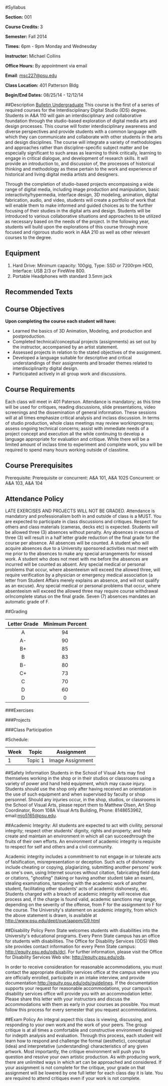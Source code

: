 
#Syllabus

**Section:** 001

**Course Credits:** 3

**Semester:** Fall 2014

**Times:** 6pm - 9pm Monday and Wednesday

**Instructor:** Michael Collins

**Office Hours:** By appointment via email

**E­mail**: msc227@psu.edu

**Class Location:** 401 Patterson Bldg

**Begin/End Dates:** 08/25/14 - 12/12/14

##Description [Bulletin Undergraduate](http://bulletins.psu.edu/undergrad/courses/A/A&A/110)
This course is the first of a series of required courses for the Interdisciplinary Digital Studio (IDS) degree. Students in A&A 110 will gain an interdisciplinary and collaborative foundation through the studio-based exploration of digital media arts and design processes. This course will foster interdisciplinary awareness and diverse perspectives and provide students with a common language with which they can communicate and collaborate with other students in the arts and design disciplines. The course will integrate a variety of methodologies and approaches rather than discipline-specific subject matter and be especially significant to such areas as learning to think critically, learning to engage in critical dialogue, and development of research skills. It will provide an introduction to, and discussion of, the processes of historical thinking and methodology as these pertain to the work and experience of historical and living digital media artists and designers.

Through the completion of studio-based projects encompassing a wide range of digital media, including image production and manipulation, basic interactivity/hypermedia, interface design, 3D modeling, animation, digital fabrication, audio, and video, students will create a portfolio of work that will enable them to make informed and guided choices as to the further focusing of their studies in the digital arts and design. Students will be introduced to various collaborative situations and approaches to be utilized as necessary based on the needs of the project. In the following year, students will build upon the explorations of this course through more focused and rigorous studio work in A&A 210 as well as other relevant courses to the degree.

## Equipment
1. Hard Drive: Minimum capacity: 100gig, Type: SSD or 7200rpm HDD, Interface: USB 2/3 or FireWire 800.
2. Portable Headphones with standard 3.5mm jack

## Recommended Texts

## Course Objectives
**Upon completing the course each student will have:**
- Learned the basics of 3D Animation, Modeling, and production and post­production.
- Completed technical/conceptual projects (assignments) as set out by the instructor, accompanied by an artist statement.
- Assessed projects in relation to the stated objectives of the assignment.
- Developed a language suitable for descriptive and critical understandings of their assignments and broader themes related to interdisciplinarity digital design.
- Participated actively in all group work and ­discussions.

## Course Requirements
Each class will meet in 401 Paterson. Attendance is mandatory; as this time will be used for
critiques, reading discussions, slide presentations, video screenings and the dissemination of
general information. These sessions will at all times emphasize critical analysis and in­class
discussion. In terms of studio production, whole class meetings may review work­in­progress;
assess ongoing technical concerns; assist with immediate needs of a project concept and
execution all the while continuing to develop a language appropriate for evaluation and critique.
While there will be a limited amount of in­class time to experiment and complete work, you will
be required to spend many hours working outside of class­time.

## Course Prerequisites
Prerequisite: Prerequisite or concurrent: A&A 101, A&A 102S
Concurrent: or A&A 103, A&A 104

## Attendance Policy
LATE EXERCISES AND PROJECTS WILL NOT BE GRADED. Attendance is mandatory and professionalism both in and outside of class is a MUST. You are expected to participate in class discussions and critiques. Respect for others and class materials (cameras, decks etc) is expected. Students will be allowed three (3) absences without penalty. Any absences in excess of three (3) will result in a half letter grade reduction of the final grade for the course per absence. All absences will be counted. A student who will acquire absences due to a University sponsored activities must meet with me prior to the absences to make any special arrangements for missed work. A student who does not meet with me before the absences are incurred will be counted as absent. Any special medical or personal problems that occur, where absenteeism will exceed the allowed three, will require verification by a physician or emergency medical association (a letter from Student Affairs merely explains an absence, and will not qualify as an excuse). Any special medical or personal problems that occur, where absenteeism will exceed the allowed three may require course withdrawal orIncomplete status on the final grade. Seven (7) absences mandates an automatic grade of F.

##Grading

| Letter Grade    | Minimum Percent |
| :-------------: |:---------------:|
| A               |        94       |
| A-              |        90       |
| B+              |        85       |
| B               |        83       |
| B-              |        80       |
| C+              |        73       |
| C               |        70       |
| D               |        60       |
| D               |        0        |

###Exercises

###Projects

###Class Participation

#Schedule:

| Week          | Topic           |  Assignment   |
| ------------- |:-------------:| --------------- |
| 1             | Topic 1   | Image Assignment    |

##Safety Information
Students in the School of Visual Arts may find themselves working in the shop or in their studios or classrooms using a variety of power and hand held equipment, which may cause injury. Students should use the shop only after having received an orientation in the use of such equipment and when supervised by faculty or shop personnel. Should any injuries occur, in the shop, studios, or classrooms in the School of Visual Arts, please report them to Matthew Olsen, Art Shop Coordinator, Room 108­A Visual Arts Building, Phone: 814­865­3962, email:mjo5165@psu.edu.

##Academic Integrity:
All students are expected to act with civility, personal integrity; respect other students' dignity, rights and property; and help create and maintain an environment in which all can succeed hrough the fruits of their own efforts. An environment of academic integrity is requisite to respect for self and others and a civil community.

Academic integrity includes a commitment to not engage in or tolerate acts of falsification, misrepresentation or deception. Such acts of dishonesty include cheating or copying, plagiarizing, submitting another persons' work as one's own, using Internet sources without
citation, fabricating field data or citations, "ghosting" (taking or having another student take an exam), stealing examinations, tampering with the academic work of another student, facilitating other students' acts of academic dishonesty, etc. Students charged with a breach of academic integrity will receive due process and, if the charge is found valid, academic sanctions may range, depending on the severity of the offense, from F for the assignment to F for the course. The University's statement on academic integrity, from which the above statement is drawn, is
available at http://www.psu.edu/dept/oue/aappm/G­9.html

##Disability Policy
Penn State welcomes students with disabilities into the University's educational programs. Every Penn State campus has an office for students with disabilities. The Office for Disability Services (ODS) Web site provides contact information for every Penn State campus: http://equity.psu.edu/ods/dcl. For further information, please visit the Office for Disability Services Web site: http://equity.psu.edu/ods.

In order to receive consideration for reasonable accommodations, you must contact the appropriate disability services office at the campus where you are officially enrolled, participate in an intake interview, and provide documentation:http://equity.psu.edu/ods/guidelines. If the documentation supports your request for reasonable accommodations, your campus’s disability services office will provide you with an accommodation letter. Please share this letter with your instructors and discuss the accommodations with them as early in your courses as possible. You must follow this process for every semester that you request accommodations.

##Exam Policy
An integral aspect this class is viewing, discussing, and responding to your own work and the work of your peers. The group critique is at all times a comfortable and constructive environment designed for in­depth analysis and evaluation. Through this process, each student will learn how to respond and challenge the formal (aesthetic), conceptual (idea) and interpretative (understanding) characteristics of any given artwork. Most importantly, the critique environment will push you to question and resolve your own artistic production. As with producing work, there are unlimited ways in which art can be approached and considered. If your assignment is not complete for the critique, your grade on that assignment will be lowered by one full letter for each class day it is late. You are required to attend critiques even if your work is not complete.
